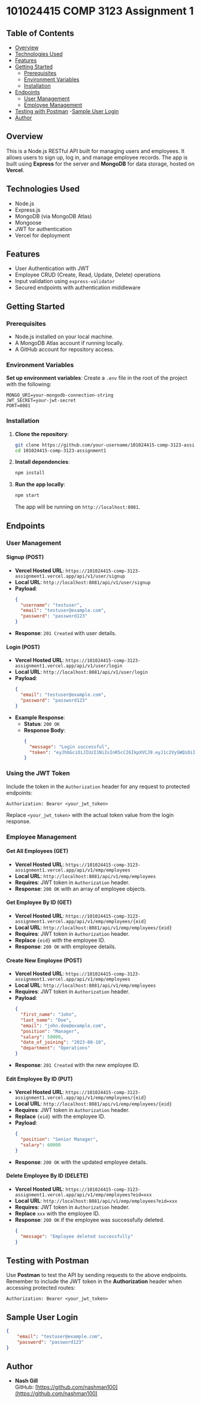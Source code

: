 # 101024415 COMP 3123 Assignment 1

## Table of Contents
- [Overview](#overview)
- [Technologies Used](#technologies-used)
- [Features](#features)
- [Getting Started](#getting-started)
  - [Prerequisites](#prerequisites)
  - [Environment Variables](#environment-variables)
  - [Installation](#installation)
- [Endpoints](#endpoints)
  - [User Management](#user-management)
  - [Employee Management](#employee-management)
- [Testing with Postman](#testing-with-postman)
  -[Sample User Login](#sample-user-login)
- [Author](#author)

## Overview
This is a Node.js RESTful API built for managing users and employees. It allows users to sign up, log in, and manage employee records. The app is built using **Express** for the server and **MongoDB** for data storage, hosted on **Vercel**.

## Technologies Used
- Node.js
- Express.js
- MongoDB (via MongoDB Atlas)
- Mongoose
- JWT for authentication
- Vercel for deployment

## Features
- User Authentication with JWT
- Employee CRUD (Create, Read, Update, Delete) operations
- Input validation using `express-validator`
- Secured endpoints with authentication middleware

## Getting Started
### Prerequisites
- Node.js installed on your local machine.
- A MongoDB Atlas account if running locally.
- A GitHub account for repository access.

### Environment Variables
**Set up environment variables**:
Create a `.env` file in the root of the project with the following:
   ```env
   MONGO_URI=your-mongodb-connection-string
   JWT_SECRET=your-jwt-secret
   PORT=8081
   ```

### Installation
1. **Clone the repository**:
   ```bash
   git clone https://github.com/your-username/101024415-comp-3123-assignment1.git
   cd 101024415-comp-3123-assignment1
   ```
2. **Install dependencies**:
   ```bash
   npm install
   ```
3. **Run the app locally**:
   ```bash
   npm start
   ```
   The app will be running on `http://localhost:8081`.

## Endpoints

### User Management
#### Signup (POST)
- **Vercel Hosted URL**: `https://101024415-comp-3123-assignment1.vercel.app/api/v1/user/signup`
- **Local URL**: `http://localhost:8081/api/v1/user/signup`
- **Payload**:
  ```json
  {
    "username": "testuser",
    "email": "testuser@example.com",
    "password": "password123"
  }
  ```
- **Response**: `201 Created` with user details.

#### Login (POST)
- **Vercel Hosted URL**: `https://101024415-comp-3123-assignment1.vercel.app/api/v1/user/login`
- **Local URL**: `http://localhost:8081/api/v1/user/login`
- **Payload**:
  ```json
  {
    "email": "testuser@example.com",
    "password": "password123"
  }
  ```
- **Example Response**:
  - **Status**: `200 OK`
  - **Response Body**:
    ```json
    {
      "message": "Login successful",
      "token": "eyJhbGciOiJIUzI1NiIsInR5cCI6IkpXVCJ9.eyJ1c2VySWQiOiI2MGZhZGEzZjViZmRhNzM3MzY4OTZhODgiLCJpYXQiOjE2MzI2NDA2OTQsImV4cCI6MTYzMjY0NDI5NH0.V1uYRTBCdy7D2ih5eZ1JmRZlU5nV6r-Lg4jTl4J-Vvk"
    }
    ```

### Using the JWT Token
Include the token in the `Authorization` header for any request to protected endpoints:
```
Authorization: Bearer <your_jwt_token>
```
Replace `<your_jwt_token>` with the actual token value from the login response.

### Employee Management
#### Get All Employees (GET)
- **Vercel Hosted URL**: `https://101024415-comp-3123-assignment1.vercel.app/api/v1/emp/employees`
- **Local URL**: `http://localhost:8081/api/v1/emp/employees`
- **Requires**: JWT token in `Authorization` header.
- **Response**: `200 OK` with an array of employee objects.

#### Get Employee By ID (GET)
- **Vercel Hosted URL**: `https://101024415-comp-3123-assignment1.vercel.app/api/v1/emp/employees/{eid}`
- **Local URL**: `http://localhost:8081/api/v1/emp/employees/{eid}`
- **Requires**: JWT token in `Authorization` header.
- **Replace** `{eid}` with the employee ID.
- **Response**: `200 OK` with employee details.

#### Create New Employee (POST)
- **Vercel Hosted URL**: `https://101024415-comp-3123-assignment1.vercel.app/api/v1/emp/employees`
- **Local URL**: `http://localhost:8081/api/v1/emp/employees`
- **Requires**: JWT token in `Authorization` header.
- **Payload**:
  ```json
  {
    "first_name": "John",
    "last_name": "Doe",
    "email": "john.doe@example.com",
    "position": "Manager",
    "salary": 50000,
    "date_of_joining": "2023-08-10",
    "department": "Operations"
  }
  ```
- **Response**: `201 Created` with the new employee ID.

#### Edit Employee By ID (PUT)
- **Vercel Hosted URL**: `https://101024415-comp-3123-assignment1.vercel.app/api/v1/emp/employees/{eid}`
- **Local URL**: `http://localhost:8081/api/v1/emp/employees/{eid}`
- **Requires**: JWT token in `Authorization` header.
- **Replace** `{eid}` with the employee ID.
- **Payload**:
  ```json
  {
    "position": "Senior Manager",
    "salary": 60000
  }
  ```
- **Response**: `200 OK` with the updated employee details.

#### Delete Employee By ID (DELETE)
- **Vercel Hosted URL**: `https://101024415-comp-3123-assignment1.vercel.app/api/v1/emp/employees?eid=xxx`
- **Local URL**: `http://localhost:8081/api/v1/emp/employees?eid=xxx`
- **Requires**: JWT token in `Authorization` header.
- **Replace** `xxx` with the employee ID.
- **Response**: `200 OK` if the employee was successfully deleted.
  ```json
  {
    "message": "Employee deleted successfully"
  }
  ```

## Testing with Postman
Use **Postman** to test the API by sending requests to the above endpoints.  
Remember to include the JWT token in the **Authorization** header when accessing protected routes:
```
Authorization: Bearer <your_jwt_token>
```
## Sample User Login 
```json
{
    "email": "testuser@example.com",
    "password": "password123"
}
```

## Author
- **Nash Gill**  
  GitHub: [https://github.com/nashman100](https://github.com/nashman100)
